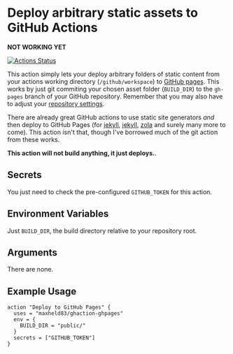 # Deploy arbitrary static assets to GitHub Actions

**NOT WORKING YET**

[![Actions Status](https://wdp9fww0r9.execute-api.us-west-2.amazonaws.com/production/badge/maxheld83/ghaction-ghpages)](https://github.com/maxheld83/ghaction-ghpages/actions)

This action simply lets your deploy arbitrary folders of static content from your actions working directory (`/github/workspace`) to [GitHub pages](https://pages.github.com).
This works by just git commiting your chosen asset folder (`BUILD_DIR`) to the `gh-pages` branch of your GitHub repository.
Remember that you may also have to adjust your [repository settings](https://help.github.com/articles/configuring-a-publishing-source-for-github-pages/).

There are already great GitHub actions to use static site generators *and* then deploy to GitHub Pages (for [jekyll](https://github.com/helaili/jekyll-action), [jekyll](https://github.com/BryanSchuetz/jekyll-deploy-gh-pages), [zola](https://github.com/shalzz/zola-deploy-action) and surely many more to come).
This action isn't that, though I've borrowed much of the git action from these works.

**This action will not build anything, it just deploys.**.


## Secrets

You just need to check the pre-configured `GITHUB_TOKEN` for this action.


## Environment Variables

Just `BUILD_DIR`, the build directory relative to your repository root.


## Arguments

There are none.


## Example Usage

```
action "Deploy to GitHub Pages" {
  uses = "maxheld83/ghaction-ghpages"
  env = {
    BUILD_DIR = "public/"
  }
  secrets = ["GITHUB_TOKEN"]
}
```
